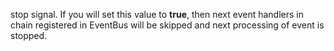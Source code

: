 stop signal. If you will set this value to **true**, then next event handlers in chain registered in EventBus will be skipped and next processing of event is stopped.
